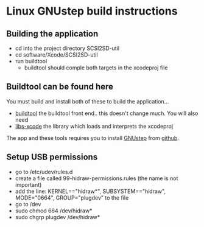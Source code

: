 # Linux GNUstep build instructions

Building the application
--
* cd into the project directory SCSI2SD-util
* cd software/Xcode/SCSI2SD-util
* run buildtool
	* buildtool should comple both targets in the xcodeproj file

Buildtool can be found here
--
You must build and install both of these to build the application...

* [buildtool](https://github.com/gnustep/tools-buildtool) the buildtool front end..  this doesn't change much.  You will also need
* [libs-xcode](https://github.com/gnustep/libs-xcode) the library which loads and interprets the xcodeproj

The app and these tools requires you to install [GNUstep](http://www.gnustep.org) from [github](https://github.com/gnustep).

Setup USB permissions
--
* go to /etc/udev/rules.d
* create a file called 99-hidraw-permissions.rules (the name is not important)
* add the line: KERNEL=="hidraw*", SUBSYSTEM=="hidraw", MODE="0664", GROUP="plugdev" to the file
* go to /dev
* sudo chmod 664 /dev/hidraw*
* sudo chgrp plugdev /dev/hidraw*

